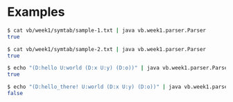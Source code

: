 # Examples

```bash
$ cat vb/week1/symtab/sample-1.txt | java vb.week1.parser.Parser
true
```

```bash
$ cat vb/week1/symtab/sample-2.txt | java vb.week1.parser.Parser
true
```

```bash
$ echo "(D:hello U:world (D:x U:y) (D:o))" | java vb.week1.parser.Parser
true
```

```bash
$ echo "(D:hello_there! U:world (D:x U:y) (D:o))" | java vb.week1.parser.Parser
false
```
